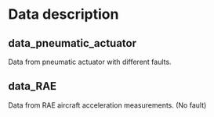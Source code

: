 # Data description

## data_pneumatic_actuator
Data from pneumatic actuator with different faults.

## data_RAE
Data from RAE aircraft acceleration measurements. (No fault) 
